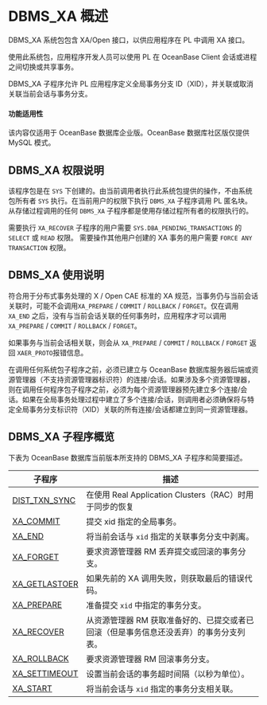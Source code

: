 DBMS_XA 概述 
===============================

DBMS_XA 系统包包含 XA/Open 接口，以供应用程序在 PL 中调用 XA 接口。

使用此系统包，应用程序开发人员可以使用 PL 在 OceanBase Client 会话或进程之间切换或共享事务。

DBMS_XA 子程序允许 PL 应用程序定义全局事务分支 ID（XID），并关联或取消关联当前会话与事务分支。


  <main id="notice" >
    <h4>功能适用性</h4>
    <p>该内容仅适用于 OceanBase 数据库企业版。OceanBase 数据库社区版仅提供 MySQL 模式。</p>
  </main>

DBMS_XA 权限说明
---------------------------------

该程序包是在 `SYS` 下创建的。由当前调用者执行此系统包提供的操作，不由系统包所有者 `SYS` 执行。在当前用户的权限下执行 `DBMS_XA` 子程序调用 PL 匿名块。从存储过程调用的任何 `DBMS_XA` 子程序都是使用存储过程所有者的权限执行的。

需要执行 `XA_RECOVER` 子程序的用户需要 `SYS.DBA_PENDING_TRANSACTIONS` 的 `SELECT` 或 `READ` 权限。
需要操作其他用户创建的 XA 事务的用户需要 `FORCE ANY TRANSACTION` 权限。

DBMS_XA 使用说明 
---------------------------------

符合用于分布式事务处理的 X / Open CAE 标准的 XA 规范，当事务仍与当前会话关联时，可能不会调用`XA_PREPARE` / `COMMIT` / `ROLLBACK` / `FORGET`。仅在调用 `XA_END` 之后，没有与当前会话关联的任何事务时，应用程序才可以调用 `XA_PREPARE` / `COMMIT` / `ROLLBACK` / `FORGET`。

如果事务与当前会话相关联，则会从 `XA_PREPARE` / `COMMIT` / `ROLLBACK` / `FORGET` 返回 `XAER_PROTO`报错信息。

在调用任何系统包子程序之前，必须已建立与 OceanBase 数据库服务器后端或资源管理器（不支持资源管理器标识符）的连接/会话。如果涉及多个资源管理器，则在调用任何程序包子程序之前，必须为每个资源管理器预先建立多个连接/会话。如果在全局事务处理过程中建立了多个连接/会话，则调用者必须确保将与特定全局事务分支标识符（XID）关联的所有连接/会话都建立到同一资源管理器。

DBMS_XA 子程序概览 
----------------------

下表为 OceanBase 数据库当前版本所支持的 DBMS_XA 子程序和简要描述。


|              **子程序**                      |                    **描述**                     |
|-------------------------------------------|-----------------------------------------------|
| [DIST_TXN_SYNC](4.dist-txn-sync-oracle.md) | 在使用 Real Application Clusters（RAC）时用于同步的恢复    |
| [XA_COMMIT](5.xa-commit-oracle.md)     | 提交 xid 指定的全局事务。                               |
| [XA_END](6.xa-end-oracle.md)        | 将当前会话与 `xid` 指定的关联事务分支中剥离。                    |
| [XA_FORGET](7.xa-forget-oracle.md)     | 要求资源管理器 RM 丢弃提交或回滚的事务分支。                      |
| [XA_GETLASTOER](9.xa-prepare-oracle.md)| 如果先前的 XA 调用失败，则获取最后的错误代码。                     |
| [XA_PREPARE](9.xa-prepare-oracle.md)    | 准备提交 `xid` 中指定的事务分支。                          |
| [XA_RECOVER](10.xa-recover-oracle.md)    | 从资源管理器 RM 获取准备好的、已提交或者已回滚（但是事务信息还没丢弃）的事务分支列表。 |
| [XA_ROLLBACK](11.xa-rollback-oracle.md)   | 要求资源管理器 RM 回滚事务分支。                            |
| [XA_SETTIMEOUT](12.xa-settimeout-oracle.md) | 设置当前会话的事务超时间隔（以秒为单位）。                         |
| [XA_START](13.xa-start-oracle.md)    | 将当前会话与 `xid` 指定的事务分支相关联。                      |


